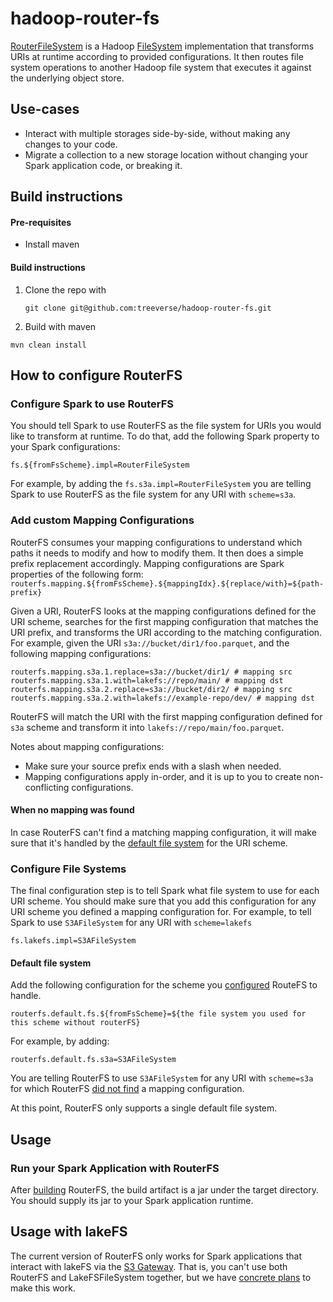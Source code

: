 # hadoop-router-fs

[RouterFileSystem](src/main/java/io/lakefs/RouterFileSystem.java) is a Hadoop [FileSystem](https://hadoop.apache.org/docs/stable/api/org/apache/hadoop/fs/FileSystem.html) 
implementation that transforms URIs at runtime according to provided configurations. It then routes file system operations to 
another Hadoop file system that executes it against the underlying object store. 

## Use-cases 

- Interact with multiple storages side-by-side, without making any changes to your code.    
- Migrate a collection to a new storage location without changing your Spark application code, or breaking it.

## Build instructions 

#### Pre-requisites 
- Install maven 

#### Build instructions

1. Clone the repo with 
    ```shell
    git clone git@github.com:treeverse/hadoop-router-fs.git
    ```

2. Build with maven
```shell
mvn clean install
```

## How to configure RouterFS 

### Configure Spark to use RouterFS

You should tell Spark to use RouterFS as the file system for URIs you would like to transform at runtime. To do that, 
add the following Spark property to your Spark configurations: 
```properties
fs.${fromFsScheme}.impl=RouterFileSystem
```

For example, by adding the `fs.s3a.impl=RouterFileSystem` you are telling Spark to use RouterFS as the file system for any 
URI with `scheme=s3a`.

### Add custom Mapping Configurations

RouterFS consumes your mapping configurations to understand which paths it needs to modify and how to modify them. It then 
does a simple prefix replacement accordingly. 
Mapping configurations are Spark properties of the following form:
`routerfs.mapping.${fromFsScheme}.${mappingIdx}.${replace/with}=${path-prefix}`

Given a URI, RouterFS looks at the mapping configurations defined for the URI scheme, searches for the first mapping
configuration that matches the URI prefix, and transforms the URI according to the matching configuration.
For example, given the URI `s3a://bucket/dir1/foo.parquet`, and the following mapping configurations:
```properties 
routerfs.mapping.s3a.1.replace=s3a://bucket/dir1/ # mapping src
routerfs.mapping.s3a.1.with=lakefs://repo/main/ # mapping dst
routerfs.mapping.s3a.2.replace=s3a://bucket/dir2/ # mapping src
routerfs.mapping.s3a.2.with=lakefs://example-repo/dev/ # mapping dst
```
RouterFS will match the URI with the first mapping configuration defined for `s3a` scheme and transform it into
`lakefs://repo/main/foo.parquet`.

Notes about mapping configurations:
* Make sure your source prefix ends with a slash when needed.  
* Mapping configurations apply in-order, and it is up to you to create non-conflicting configurations. 

#### When no mapping was found

In case RouterFS can't find a matching mapping configuration, it will make sure that it's handled by the [default 
file system](#default-file-system) for the URI scheme. 

### Configure File Systems 

The final configuration step is to tell Spark what file system to use for each URI scheme. You should make sure that you 
add this configuration for any URI scheme you defined a mapping configuration for.
For example, to tell Spark to use `S3AFileSystem` for any URI with `scheme=lakefs`
```properties
fs.lakefs.impl=S3AFileSystem
```

#### Default file system 

Add the following configuration for the scheme you [configured](#configure-spark-to-use-routerfs) RouteFS to handle.
```properties
routerfs.default.fs.${fromFsScheme}=${the file system you used for this scheme without routerFS}
```
For example, by adding:
```properties
routerfs.default.fs.s3a=S3AFileSystem
```
You are telling RouterFS to use `S3AFileSystem` for any URI with `scheme=s3a` for which RouterFS [did not find](#when-no-mapping-was-found)
a mapping configuration. 

At this point, RouterFS only supports a single default file system. 

## Usage

### Run your Spark Application with RouterFS 

After [building](#build-instructions) RouterFS, the build artifact is a jar under the target directory. 
You should supply its jar to your Spark application runtime. 

## Usage with lakeFS 

The current version of RouterFS only works for Spark applications that interact with lakeFS via the [S3 Gateway](https://docs.lakefs.io/integrations/spark.html#access-lakefs-using-the-s3a-gateway). 
That is, you can't use both RouterFS and LakeFSFileSystem together, but we have [concrete plans](https://github.com/treeverse/lakeFS/issues/3058) to make this work.
